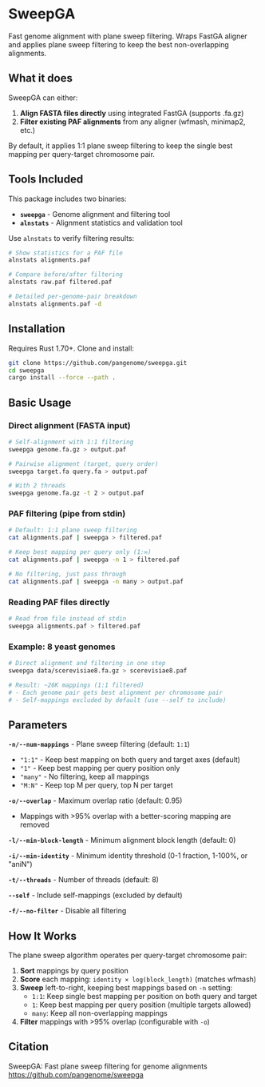 # SweepGA

Fast genome alignment with plane sweep filtering. Wraps FastGA aligner and applies plane sweep filtering to keep the best non-overlapping alignments.

## What it does

SweepGA can either:
1. **Align FASTA files directly** using integrated FastGA (supports .fa.gz)
2. **Filter existing PAF alignments** from any aligner (wfmash, minimap2, etc.)

By default, it applies 1:1 plane sweep filtering to keep the single best mapping per query-target chromosome pair.

## Tools Included

This package includes two binaries:

- **`sweepga`** - Genome alignment and filtering tool
- **`alnstats`** - Alignment statistics and validation tool

Use `alnstats` to verify filtering results:
```bash
# Show statistics for a PAF file
alnstats alignments.paf

# Compare before/after filtering
alnstats raw.paf filtered.paf

# Detailed per-genome-pair breakdown
alnstats alignments.paf -d
```

## Installation

Requires Rust 1.70+. Clone and install:

```bash
git clone https://github.com/pangenome/sweepga.git
cd sweepga
cargo install --force --path .
```

## Basic Usage

### Direct alignment (FASTA input)

```bash
# Self-alignment with 1:1 filtering
sweepga genome.fa.gz > output.paf

# Pairwise alignment (target, query order)
sweepga target.fa query.fa > output.paf

# With 2 threads
sweepga genome.fa.gz -t 2 > output.paf
```

### PAF filtering (pipe from stdin)

```bash
# Default: 1:1 plane sweep filtering
cat alignments.paf | sweepga > filtered.paf

# Keep best mapping per query only (1:∞)
cat alignments.paf | sweepga -n 1 > filtered.paf

# No filtering, just pass through
cat alignments.paf | sweepga -n many > output.paf
```

### Reading PAF files directly

```bash
# Read from file instead of stdin
sweepga alignments.paf > filtered.paf
```

### Example: 8 yeast genomes

```bash
# Direct alignment and filtering in one step
sweepga data/scerevisiae8.fa.gz > scerevisiae8.paf

# Result: ~26K mappings (1:1 filtered)
# - Each genome pair gets best alignment per chromosome pair
# - Self-mappings excluded by default (use --self to include)
```

## Parameters

**`-n/--num-mappings`** - Plane sweep filtering (default: `1:1`)
- `"1:1"` - Keep best mapping on both query and target axes (default)
- `"1"` - Keep best mapping per query position only
- `"many"` - No filtering, keep all mappings
- `"M:N"` - Keep top M per query, top N per target

**`-o/--overlap`** - Maximum overlap ratio (default: 0.95)
- Mappings with >95% overlap with a better-scoring mapping are removed

**`-l/--min-block-length`** - Minimum alignment block length (default: 0)

**`-i/--min-identity`** - Minimum identity threshold (0-1 fraction, 1-100%, or "aniN")

**`-t/--threads`** - Number of threads (default: 8)

**`--self`** - Include self-mappings (excluded by default)

**`-f/--no-filter`** - Disable all filtering

## How It Works

The plane sweep algorithm operates per query-target chromosome pair:

1. **Sort** mappings by query position
2. **Score** each mapping: `identity × log(block_length)` (matches wfmash)
3. **Sweep** left-to-right, keeping best mappings based on `-n` setting:
   - `1:1`: Keep single best mapping per position on both query and target
   - `1`: Keep best mapping per query position (multiple targets allowed)
   - `many`: Keep all non-overlapping mappings
4. **Filter** mappings with >95% overlap (configurable with `-o`)

## Citation

SweepGA: Fast plane sweep filtering for genome alignments
https://github.com/pangenome/sweepga